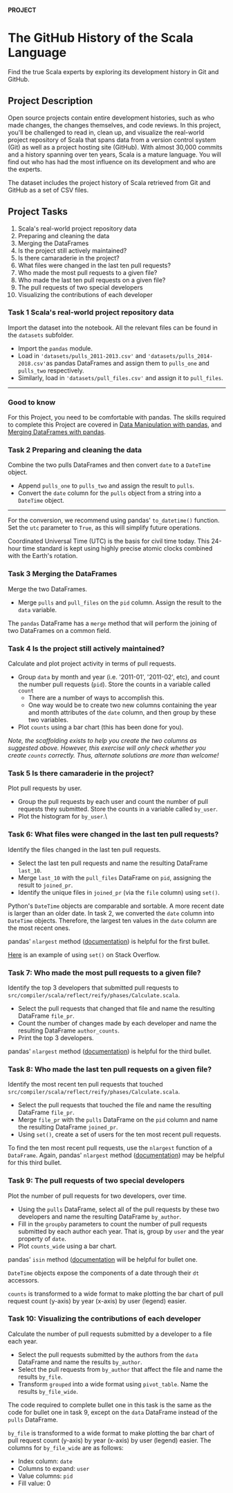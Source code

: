 **PROJECT**

# The GitHub History of the Scala Language

Find the true Scala experts by exploring its development history in Git and GitHub.

## Project Description
Open source projects contain entire development histories, such as who made changes, the changes themselves, and code reviews. In this project, you'll be challenged to read in, clean up, and visualize the real-world project repository of Scala that spans data from a version control system (Git) as well as a project hosting site (GitHub). With almost 30,000 commits and a history spanning over ten years, Scala is a mature language. You will find out who has had the most influence on its development and who are the experts.

The dataset includes the project history of Scala retrieved from Git and GitHub as a set of CSV files.				

## Project Tasks

1. Scala's real-world project repository data
2. Preparing and cleaning the data
3. Merging the DataFrames
4. Is the project still actively maintained?
5. Is there camaraderie in the project?
6. What files were changed in the last ten pull requests?
7. Who made the most pull requests to a given file?
8. Who made the last ten pull requests on a given file?
9. The pull requests of two special developers
10. Visualizing the contributions of each developer

### Task 1 Scala's real-world project repository data

Import the dataset into the notebook. All the relevant files can be found in the `datasets` subfolder.

- Import the `pandas` module.
- Load in `'datasets/pulls_2011-2013.csv'` and `'datasets/pulls_2014-2018.csv'`as pandas DataFrames and assign them to `pulls_one` and `pulls_two` respectively.
- Similarly, load in `'datasets/pull_files.csv'` and assign it to `pull_files`.

------

### Good to know

For this Project, you need to be comfortable with pandas. The skills required to complete this Project are covered in [Data Manipulation with pandas](https://learn.datacamp.com/courses/data-manipulation-with-pandas), and [Merging DataFrames with pandas](https://www.datacamp.com/courses/merging-dataframes-with-pandas).

### Task 2 Preparing and cleaning the data

Combine the two pulls DataFrames and then convert `date` to a `DateTime` object.

- Append `pulls_one` to `pulls_two` and assign the result to `pulls`.
- Convert the `date` column for the `pulls` object from a string into a `DateTime` object.

------

For the conversion, we recommend using pandas' `to_datetime()` function. Set the `utc` parameter to `True`, as this will simplify future operations.

Coordinated Universal Time (UTC) is the basis for civil time today. This 24-hour time standard is kept using highly precise atomic clocks combined with the Earth's rotation.

### Task 3 Merging the DataFrames

Merge the two DataFrames.

- Merge `pulls` and `pull_files` on the `pid` column. Assign the result to the `data` variable.

The `pandas` DataFrame has a `merge` method that will perform the joining of two DataFrames on a common field.

### Task 4 Is the project still actively maintained?

Calculate and plot project activity in terms of pull requests.

- Group `data` by month and year (i.e. '2011-01', '2011-02', etc), and count the number pull requests (`pid`). Store the counts in a variable called `count`
  - There are a number of ways to accomplish this.
  - One way would be to create two new columns containing the year and month attributes of the `date` column, and then group by these two variables.
- Plot `counts` using a bar chart (this has been done for you).

*Note, the scaffolding exists to help you create the two columns as suggested above. However, this exercise will only check whether you create `counts` correctly. Thus, alternate solutions are more than welcome!*

### Task 5 Is there camaraderie in the project?

Plot pull requests by user.

- Group the pull requests by each user and count the number of pull requests they submitted. Store the counts in a variable called `by_user`.
- Plot the histogram for `by_user`.\

### Task 6: What files were changed in the last ten pull requests?

Identify the files changed in the last ten pull requests.

- Select the last ten pull requests and name the resulting DataFrame `last_10`.
- Merge `last_10` with the `pull_files` DataFrame on `pid`, assigning the result to `joined_pr`.
- Identify the unique files in `joined_pr` (via the `file` column) using `set()`.

Python's `DateTime` objects are comparable and sortable. A more recent date is larger than an older date. In task 2, we converted the `date` column into `DateTime` objects. Therefore, the largest ten values in the `date` column are the most recent ones.

pandas' `nlargest` method ([documentation](https://pandas.pydata.org/pandas-docs/version/0.17.0/generated/pandas.DataFrame.nlargest.html)) is helpful for the first bullet.

[Here](https://stackoverflow.com/questions/39551566/create-a-set-from-a-series-in-pandas) is an example of using `set()` on Stack Overflow.

### Task 7: Who made the most pull requests to a given file?

Identify the top 3 developers that submitted pull requests to `src/compiler/scala/reflect/reify/phases/Calculate.scala`.

- Select the pull requests that changed that file and name the resulting DataFrame `file_pr`.
- Count the number of changes made by each developer and name the resulting DataFrame `author_counts`.
- Print the top 3 developers.

pandas' `nlargest` method ([documentation](https://pandas.pydata.org/pandas-docs/version/0.17.0/generated/pandas.DataFrame.nlargest.html)) is helpful for the third bullet.

### Task 8: Who made the last ten pull requests on a given file?

Identify the most recent ten pull requests that touched `src/compiler/scala/reflect/reify/phases/Calculate.scala`.

- Select the pull requests that touched the file and name the resulting DataFrame `file_pr`.
- Merge `file_pr` with the `pulls` DataFrame on the `pid` column and name the resulting DataFrame `joined_pr`.
- Using `set()`, create a set of users for the ten most recent pull requests.

To find the ten most recent pull requests, use the `nlargest` function of a `DataFrame`. Again, pandas' `nlargest` method ([documentation](https://pandas.pydata.org/pandas-docs/version/0.17.0/generated/pandas.DataFrame.nlargest.html)) may be helpful for this third bullet.

### Task 9: The pull requests of two special developers

Plot the number of pull requests for two developers, over time.

- Using the `pulls` DataFrame, select all of the pull requests by these two developers and name the resulting DataFrame `by_author`.
- Fill in the `groupby` parameters to count the number of pull requests submitted by each author each year. That is, group by `user` and the year property of `date`.
- Plot `counts_wide` using a bar chart.

pandas' `isin` method ([documentation](https://pandas.pydata.org/pandas-docs/stable/generated/pandas.DataFrame.isin.html) will be helpful for bullet one.

`DateTime` objects expose the components of a date through their `dt` accessors.

`counts` is transformed to a wide format to make plotting the bar chart of pull request count (y-axis) by year (x-axis) by user (legend) easier.

### Task 10: Visualizing the contributions of each developer

Calculate the number of pull requests submitted by a developer to a file each year.

- Select the pull requests submitted by the authors from the `data` DataFrame and name the results `by_author`.
- Select the pull requests from `by_author` that affect the file and name the results `by_file`.
- Transform `grouped` into a wide format using `pivot_table`. Name the results `by_file_wide`.

The code required to complete bullet one in this task is the same as the code for bullet one in task 9, except on the `data` DataFrame instead of the `pulls` DataFrame.

`by_file` is transformed to a wide format to make plotting the bar chart of pull request count (y-axis) by year (x-axis) by user (legend) easier. The columns for `by_file_wide` are as follows:

- Index column: `date`
- Columns to expand: `user`
- Value columns: `pid`
- Fill value: 0